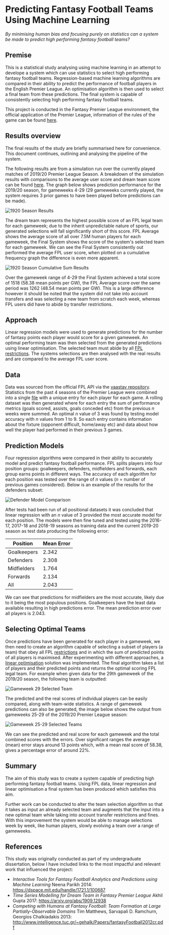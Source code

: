 # Predicting Fantasy Football Teams Using Machine Learning
*By minimising human bias and focusing purely on statistics can a system be made to predict high performing fantasy football teams?*

## Premise
This is a statistical study analysing using machine learning in an attempt to develope a system which can use statistics to select high performing fantasy football teams. Regression-based machine learning algorithms are compared in their ability to predict the performance of football players in the English Premier League. An optimisation algorithm is then used to select a final team from these predictions. The final system is capable of consistently selecting high performing fantasy football teams.

This project is conducted in the Fantasy Premier League environment, the official application of the Premier League, information of the rules of the game can be found [here](https://fantasy.premierleague.com/help/rules).

## Results overview
The final results of the study are briefly summarised here for convenience. This document continues, outlining and analysing the pipeline of the system.

The following results are from a simulation run over the currently played matches of 2019/20 Premier League Season. A breakdown of the simulation results with comparisons to the average user score and dream team score can be found [here](https://github.com/JoshuaPlacidi/FPL-Predictions/blob/master/Results/1920_results.csv "1920 results in csv format"). The graph below shows prediction performance for the 2019/20 season, for gameweeks 4-29 (29 gameweeks currently played, the system requires 3 prior games to have been played before predictions can be made).

![1920 Season Results](https://raw.githubusercontent.com/JoshuaPlacidi/FPL-Predictions/master/Results/Graphs/1920_results_graph.png "1920 Season Results")

The dream team represents the highest possible score of an FPL legal team for each gameweek; due to the inherit unpredictable nature of sports, our generated selections will fall significantly short of this score. FPL Average shows the average score of all over 7.5M human players for each gameweek, the Final System shows the score of the system's selected team for each gameweek. We can see the Final System consistently out performed the average FPL user score, when plotted on a cumulative frequency graph the difference is even more apparent.

![1920 Season Cumulative Sum Results](https://raw.githubusercontent.com/JoshuaPlacidi/FPL-Predictions/master/Results/Graphs/1920_results_cumsum_graph.png "1920 Season Cumulative Sum Results")

Over the gameweek range of 4-29 the Final System achieved a total score of 1518 (58.38 mean points per GW), the FPL Average score over the same period was 1262 (48.54 mean points per GW). This is a large difference however it should be noted that the system did not take into account transfers and was selecting a new team from scratch each week, whereas FPL users did have to abide by transfer restrictions.

## Approach

Linear regression models were used to generate predictions for the number of fantasy points each player would score for a given gameweek. An optimal performing team was then selected from the generated predictions using linear optimisation. The selected team must abide by all [FPL restrictions](https://fantasy.premierleague.com/help/rules). The systems selections are then analysed with the real results and are compared to the average FPL user score.

## Data
Data was sourced from the official FPL API via the [vaastav repository](https://github.com/vaastav/Fantasy-Premier-League). Statistics from the past 4 seasons of the Premier League were combined into a single [file](https://github.com/JoshuaPlacidi/FPL-Predictions/blob/master/Data/Player_Data.csv) with a unique entry for each player for each game. A rolling dataset was then generated where for each entry the sum of performance metrics (goals scored, assists, goals conceded etc) from the previous *n* weeks were summed. An optimal *n* value of 3 was found by testing model accuracy with *n* values from 1 to 9. So each entry contains information about the fixture (opponent difficult, home/away etc) and data about how well the player had performed in their previous 3 games.

## Prediction Models

Four regression algorithms were compared in their ability to accurately model and predict fantasy football performance. FPL splits players into four position groups: goalkeepers, defenders, midfielders and forwards, each group earns points in different ways. The accuracy of each algorithm for each position was tested over the range of *n* values (*n* = number of previous games considered). Below is an example of the results for the defenders subset:

![Defender Model Comparison](https://raw.githubusercontent.com/JoshuaPlacidi/FPL-Predictions/master/Results/Graphs/defender_model_comparison.png "Defender Model Comparison")

After tests had been run of all positional datasets it was concluded that linear regression with an *n* value of 3 provided the most accurate model for each position. The models were then fine tuned and tested using the 2016-17, 2017-18 and 2018-19 seasons as training data and the current 2019-20 season as test data producing the following error:

| Position | Mean Error
--- | ---
Goalkeepers | 2.342
Defenders | 2.308
Midfielders | 1.764
Forwards | 2.134
All | 2.043

We can see that predictions for midfielders are the most accurate, likely due to it being the most populous positions. Goalkeepers have the least data available resulting in high predictions error. The mean prediction error over all players is 2.043.

## Selecting Optimal Teams

Once predictions have been generated for each player in a gameweek, we then need to create an algorithm capable of selecting a subset of players (a team) that obey all FPL [restrictions](https://fantasy.premierleague.com/help/rules) and in which the sum of predicted points of all players is maximised. After experimenting with different approaches, a [linear optimisation](https://en.wikipedia.org/wiki/Linear_programming) solution was implemented. The final algorithm takes a list of players and their predicted points and returns the optimal scoring FPL legal team. For example when given data for the 29th gameweek of the 2019/20 season, the following team is outputted:

![Gameweek 29 Selected Team](https://github.com/JoshuaPlacidi/FPL-Predictions/blob/master/Results/gw_29_selected_team.PNG?raw=true "Gameweek 29 Selected Team")

The predicted and the real scores of individual players can be easily compared, along with team-wide statistics. A range of gameweek predictions can also be generated, the image below shows the output from gameweeks 25-29 of the 2019/20 Premier League season:

![Gameweek 25-29 Selected Teams](https://github.com/JoshuaPlacidi/FPL-Predictions/blob/master/Results/gw_25_to_29_selected_teams.PNG?raw=true "Gameweek 25-29 Selected Teams")

We can see the predicted and real score for each gameweek and the total combined scores with the errors. Over significant ranges the average (mean) error stays around 13 points which, with a mean real score of 58.38, gives a percentage error of around 22%.

## Summary

The aim of this study was to create a system capable of predicting high performing fantasy football teams. Using FPL data, linear regression and linear optimisation a final system has been produced which satisfies this aim.

Further work can be conducted to alter the team selection algorithm so that it takes as input an already selected team and augments that the input into a new optimal team while taking into account transfer restrictions and fines. With this improvement the system would be able to manage selections week by week, like human players, slowly evolving a team over a range of gameweeks.

## References

This study was originally conducted as part of my undergraduate dissertation, below I have included links to the most impactful and relevant work that influenced the project:

* *Interactive Tools for Fantasy Football Analytics and Predictions using Machine Learning* Neena Parikh 2014: https://dspace.mit.edu/handle/1721.1/100687
*  *Time Series Modelling for Dream Team in Fantasy Premier League* Akhil Gupta 2017: https://arxiv.org/abs/1909.12938
* *Competing with Humans at Fantasy Football: Team Formation at Large Partially-Observable Domains* Tim Matthews, Sarvapali D. Ramchurn, Georgios Chalkiadakis 2013: http://www.intelligence.tuc.gr/~gehalk/Papers/fantasyFootball2012cr.pdf